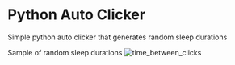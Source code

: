 # Python Auto Clicker 

Simple python auto clicker that generates random sleep durations

Sample of random sleep durations
![time_between_clicks](https://github.com/0x7f9/auto-clicker/assets/141240295/f4fa22e0-adf4-4a2e-8a71-68a41482b390)
